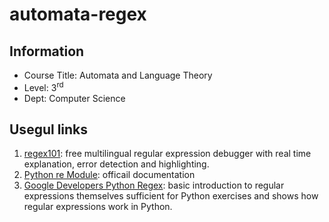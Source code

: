 # automata-regex
## Information
- Course Title: Automata and Language Theory
- Level: 3<sup>rd</sup>
- Dept: Computer Science 
## Usegul links
1. [regex101](https://www.regex101.com): free multilingual regular expression debugger with real time explanation, error detection and highlighting.
2. [Python re Module](https://docs.python.org/3/library/re.html): officail documentation
3. [Google Developers Python Regex](https://developers.google.com/edu/python/regular-expressions): basic introduction to regular expressions themselves sufficient for  Python exercises and shows how regular expressions work in Python.

